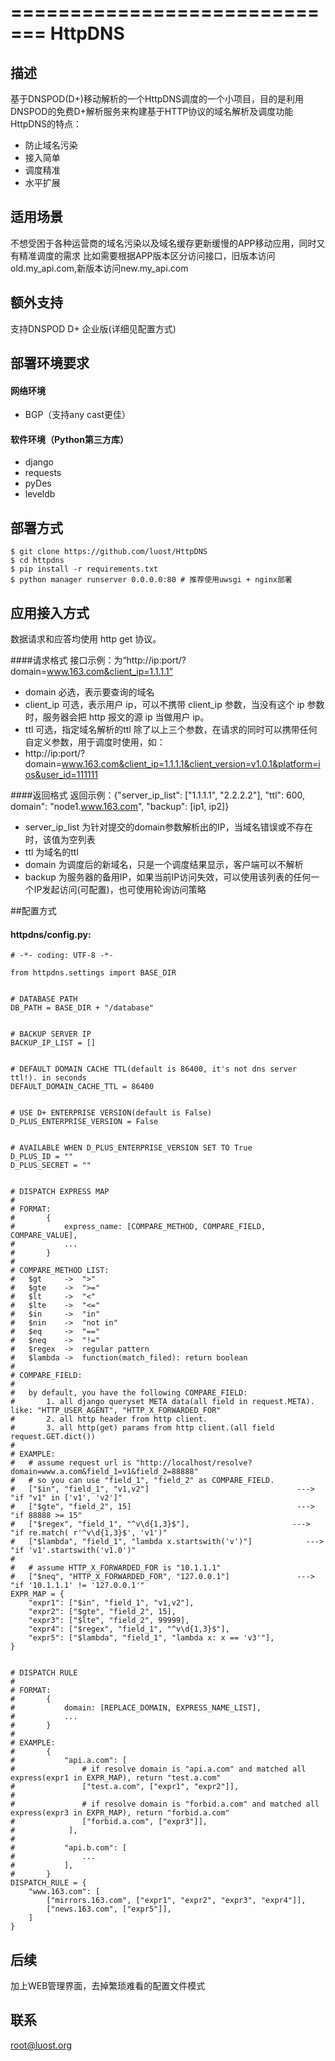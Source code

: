 =============================
HttpDNS
=============================
## 描述
基于DNSPOD(D+)移动解析的一个HttpDNS调度的一个小项目，目的是利用DNSPOD的免费D+解析服务来构建基于HTTP协议的域名解析及调度功能
HttpDNS的特点：
* 防止域名污染
* 接入简单
* 调度精准
* 水平扩展


## 适用场景
不想受困于各种运营商的域名污染以及域名缓存更新缓慢的APP移动应用，同时又有精准调度的需求
比如需要根据APP版本区分访问接口，旧版本访问old.my_api.com,新版本访问new.my_api.com


## 额外支持
支持DNSPOD D+ 企业版(详细见配置方式)


## 部署环境要求

#### 网络环境
* BGP（支持any cast更佳）

#### 软件环境（Python第三方库）
* django
* requests
* pyDes
* leveldb


## 部署方式
    $ git clone https://github.com/luost/HttpDNS
    $ cd httpdns
    $ pip install -r requirements.txt
    $ python manager runserver 0.0.0.0:80 # 推荐使用uwsgi + nginx部署


## 应用接入方式
数据请求和应答均使用 http get 协议。

####请求格式
接口示例：为“http://ip:port/?domain=www.163.com&client_ip=1.1.1.1”
* domain 必选，表示要查询的域名
* client_ip 可选，表示用户 ip，可以不携带 client_ip 参数，当没有这个 ip 参数时，服务器会把 http 报文的源 ip 当做用户 ip。
* ttl 可选，指定域名解析的ttl
除了以上三个参数，在请求的同时可以携带任何自定义参数，用于调度时使用，如：
* http://ip:port/?domain=www.163.com&client_ip=1.1.1.1&client_version=v1.0.1&platform=ios&user_id=111111

####返回格式
返回示例：{"server_ip_list": ["1.1.1.1", "2.2.2.2"], "ttl": 600, domain": "node1.www.163.com", "backup": [ip1, ip2]}
* server_ip_list 为针对提交的domain参数解析出的IP，当域名错误或不存在时，该值为空列表
* ttl 为域名的ttl
* domain 为调度后的新域名，只是一个调度结果显示，客户端可以不解析
* backup 为服务器的备用IP，如果当前IP访问失效，可以使用该列表的任何一个IP发起访问(可配置)，也可使用轮询访问策略


##配置方式

#### httpdns/config.py:
<pre><code># -*- coding: UTF-8 -*-

from httpdns.settings import BASE_DIR


# DATABASE PATH
DB_PATH = BASE_DIR + "/database"


# BACKUP SERVER IP
BACKUP_IP_LIST = []


# DEFAULT DOMAIN CACHE TTL(default is 86400, it's not dns server ttl!). in seconds
DEFAULT_DOMAIN_CACHE_TTL = 86400


# USE D+ ENTERPRISE VERSION(default is False)
D_PLUS_ENTERPRISE_VERSION = False


# AVAILABLE WHEN D_PLUS_ENTERPRISE_VERSION SET TO True
D_PLUS_ID = ""
D_PLUS_SECRET = ""


# DISPATCH EXPRESS MAP
#
# FORMAT:
#       {
#           express_name: [COMPARE_METHOD, COMPARE_FIELD, COMPARE_VALUE],
#           ...
#       }
#
# COMPARE_METHOD LIST:
#   $gt     ->  ">"
#   $gte    ->  ">="
#   $lt     ->  "<"
#   $lte    ->  "<="
#   $in     ->  "in"
#   $nin    ->  "not in"
#   $eq     ->  "=="
#   $neq    ->  "!="
#   $regex  ->  regular pattern
#   $lambda ->  function(match_filed): return boolean
#
# COMPARE_FIELD:
#
#   by default, you have the following COMPARE_FIELD:
#       1. all django queryset META data(all field in request.META). like: "HTTP_USER_AGENT", "HTTP_X_FORWARDED_FOR"
#       2. all http header from http client.
#       3. all http(get) params from http client.(all field request.GET.dict())
#
# EXAMPLE:
#   # assume request url is "http://localhost/resolve?domain=www.a.com&field_1=v1&field_2=88888"
#   # so you can use "field_1", "field_2" as COMPARE_FIELD.
#   ["$in", "field_1", "v1,v2"]                                 ---> "if "v1" in ['v1', 'v2']"
#   ["$gte", "field_2", 15]                                     ---> "if 88888 >= 15"
#   ["$regex", "field_1", "^v\d{1,3}$"],                       ---> "if re.match( r'^v\d{1,3}$', 'v1')"
#   ["$lambda", "field_1", "lambda x.startswith('v')"]            ---> "if 'v1'.startswith('v1.0')"
#
#   # assume HTTP_X_FORWARDED_FOR is "10.1.1.1"
#   ["$neq", "HTTP_X_FORWARDED_FOR", "127.0.0.1"]               ---> "if '10.1.1.1' != '127.0.0.1'"
EXPR_MAP = {
    "expr1": ["$in", "field_1", "v1,v2"],
    "expr2": ["$gte", "field_2", 15],
    "expr3": ["$lte", "field_2", 99999],
    "expr4": ["$regex", "field_1", "^v\d{1,3}$"],
    "expr5": ["$lambda", "field_1", "lambda x: x == 'v3'"],
}


# DISPATCH RULE
#
# FORMAT:
#       {
#           domain: [REPLACE_DOMAIN, EXPRESS_NAME_LIST],
#           ...
#       }
#
# EXAMPLE:
#       {
#           "api.a.com": [
#               # if resolve domain is "api.a.com" and matched all express(expr1 in EXPR_MAP), return "test.a.com"
#               ["test.a.com", ["expr1", "expr2"]],
#
#               # if resolve domain is "forbid.a.com" and matched all express(expr3 in EXPR_MAP), return "forbid.a.com"
#               ["forbid.a.com", ["expr3"]],
#            ],
#
#           "api.b.com": [
#               ...
#           ],
#       }
DISPATCH_RULE = {
    "www.163.com": [
        ["mirrors.163.com", ["expr1", "expr2", "expr3", "expr4"]],
        ["news.163.com", ["expr5"]],
    ]
}
</code></pre>


## 后续
加上WEB管理界面，去掉繁琐难看的配置文件模式

## 联系
root@luost.org



